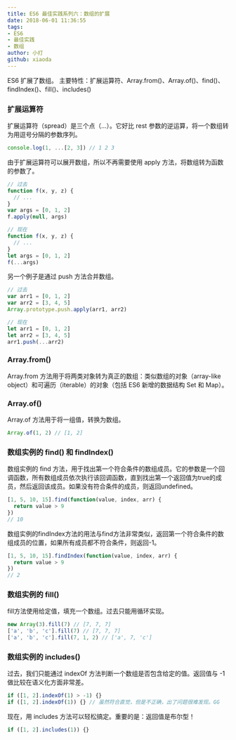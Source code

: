 ```yaml
---
title: ES6 最佳实践系列六：数组的扩展
date: 2018-06-01 11:36:55
tags:
- ES6
- 最佳实践
- 数组
author: 小打
github: xiaoda
---
```


ES6 扩展了数组。
主要特性：扩展运算符、Array.from()、Array.of()、find()、findIndex()、fill()、includes()

<!-- more -->

### 扩展运算符

扩展运算符（spread）是三个点（...）。它好比 rest 参数的逆运算，将一个数组转为用逗号分隔的参数序列。

``` js
console.log(1, ...[2, 3]) // 1 2 3
```

由于扩展运算符可以展开数组，所以不再需要使用 apply 方法，将数组转为函数的参数了。

``` js
// 过去
function f(x, y, z) {
  // ...
}
var args = [0, 1, 2]
f.apply(null, args)

// 现在
function f(x, y, z) {
  // ...
}
let args = [0, 1, 2]
f(...args)
```

另一个例子是通过 push 方法合并数组。

``` js
// 过去
var arr1 = [0, 1, 2]
var arr2 = [3, 4, 5]
Array.prototype.push.apply(arr1, arr2)

// 现在
let arr1 = [0, 1, 2]
let arr2 = [3, 4, 5]
arr1.push(...arr2)
```

### Array.from()

Array.from 方法用于将两类对象转为真正的数组：类似数组的对象（array-like object）和可遍历（iterable）的对象（包括 ES6 新增的数据结构 Set 和 Map）。

### Array.of()

Array.of 方法用于将一组值，转换为数组。

``` js
Array.of(1, 2) // [1, 2]
```

### 数组实例的 find() 和 findIndex()

数组实例的 find 方法，用于找出第一个符合条件的数组成员。它的参数是一个回调函数，所有数组成员依次执行该回调函数，直到找出第一个返回值为true的成员，然后返回该成员。如果没有符合条件的成员，则返回undefined。

``` js
[1, 5, 10, 15].find(function(value, index, arr) {
  return value > 9
})
// 10
```

数组实例的findIndex方法的用法与find方法非常类似，返回第一个符合条件的数组成员的位置，如果所有成员都不符合条件，则返回-1。

``` js
[1, 5, 10, 15].findIndex(function(value, index, arr) {
  return value > 9
})
// 2
```

### 数组实例的 fill()

fill方法使用给定值，填充一个数组。过去只能用循环实现。

``` js
new Array(3).fill(7) // [7, 7, 7]
['a', 'b', 'c'].fill(7) // [7, 7, 7]
['a', 'b', 'c'].fill(7, 1, 2) // ['a', 7, 'c']
```

### 数组实例的 includes()

过去，我们只能通过 indexOf 方法判断一个数组是否包含给定的值。返回值与 -1 做比较在语义化方面非常差。

``` js
if ([1, 2].indexOf(1) > -1) {}
if ([1, 2].indexOf(1)) {} // 虽然符合直觉，但是不正确，出了问题很难发现。GG
```

现在，用 includes 方法可以轻松搞定。重要的是：返回值是布尔型！

``` js
if ([1, 2].includes(1)) {}
```

